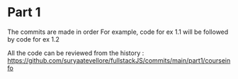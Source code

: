 # Part 1 
The commits are made in order
For example, code for ex 1.1 will be followed by code for ex 1.2

All the code can be reviewed from the history : https://github.com/suryaatevellore/fullstackJS/commits/main/part1/courseinfo
